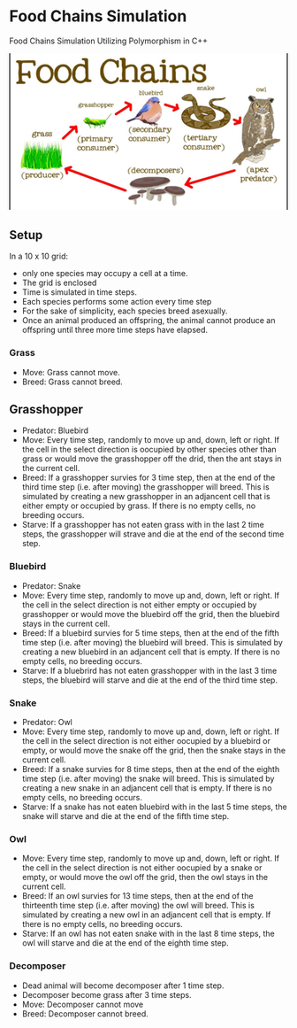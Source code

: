 # Food Chains Simulation
Food Chains Simulation Utilizing Polymorphism in C++

![Food Chains Demo](images/food_chain.jpeg)

## Setup
In a 10 x 10 grid:
- only one species may occupy a cell at a time. 
- The grid is enclosed
- Time is simulated in time steps.
- Each species performs some action every time step
- For the sake of simplicity, each species breed asexually.
- Once an animal produced an offspring, the animal cannot produce an offspring until three more time steps have elapsed.

### Grass
- Move: Grass cannot move.
- Breed: Grass cannot breed.

## Grasshopper
- Predator: Bluebird
- Move: Every time step, randomly to move up and, down, left or right. If the cell in the select direction is oocupied by other species other than grass or would move the grasshopper off the drid, then the ant stays in the current cell.
- Breed: If a grasshopper survies for 3 time step, then at the end of the third time step (i.e. after moving) the grasshopper will breed. This is simulated by creating a new grasshopper in an adjancent cell that is either empty or occupied by grass. If there is no empty cells, no breeding occurs.
- Starve: If a grasshopper has not eaten grass with in the last 2 time steps, the grasshopper will strave and die at the end of the second time step. 

### Bluebird
- Predator: Snake
- Move: Every time step, randomly to move up and, down, left or right. If the cell in the select direction is not either empty or occupied by grasshopper or would move the bluebird off the grid, then the bluebird stays in the current cell.
- Breed: If a bluebird survies for 5 time steps, then at the end of the fifth time step (i.e. after moving) the bluebird will breed. This is simulated by creating a new bluebird in an adjancent cell that is empty. If there is no empty cells, no breeding occurs.
- Starve: If a bluebrird has not eaten grasshopper with in the last 3 time steps, the bluebird will starve and die at the end of the third time step.

### Snake
- Predator: Owl
- Move: Every time step, randomly to move up and, down, left or right. If the cell in the select direction is not either oocupied by a bluebird or empty, or would move the snake off the grid, then the snake stays in the current cell.
- Breed: If a snake survies for 8 time steps, then at the end of the eighth time step (i.e. after moving) the snake will breed. This is simulated by creating a new snake in an adjancent cell that is empty. If there is no empty cells, no breeding occurs.
- Starve: If a snake has not eaten bluebird with in the last 5 time steps, the snake will starve and die at the end of the fifth time step.

### Owl
- Move: Every time step, randomly to move up and, down, left or right. If the cell in the select direction is not either oocupied by a snake or empty, or would move the owl off the grid, then the owl stays in the current cell.
- Breed: If an owl survies for 13 time steps, then at the end of the thirteenth time step (i.e. after moving) the owl will breed. This is simulated by creating a new owl in an adjancent cell that is empty. If there is no empty cells, no breeding occurs.
- Starve: If an owl has not eaten snake with in the last 8 time steps, the owl will starve and die at the end of the eighth time step.

### Decomposer
- Dead animal will become decomposer after 1 time step.
- Decomposer become grass after 3 time steps. 
- Move: Decomposer cannot move
- Breed: Decomposer cannot breed.
